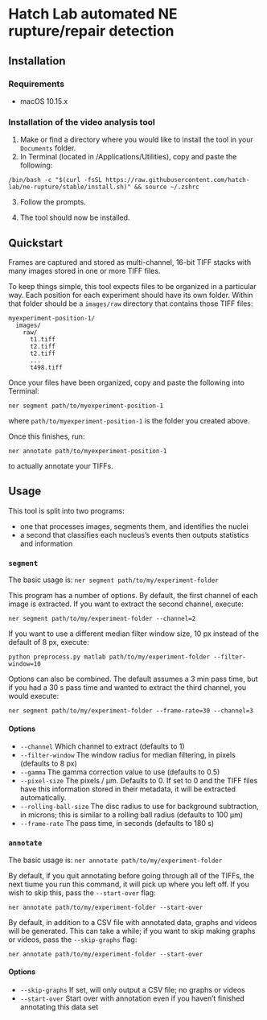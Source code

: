 # Hatch Lab automated NE rupture/repair detection

## Installation

### Requirements
- macOS 10.15.x

### Installation of the video analysis tool
1. Make or find a directory where you would like to install the tool in your `Documents` folder.
2. In Terminal (located in /Applications/Utilities), copy and paste the following:

`/bin/bash -c "$(curl -fsSL https://raw.githubusercontent.com/hatch-lab/ne-rupture/stable/install.sh)" && source ~/.zshrc`

3. Follow the prompts.

4. The tool should now be installed.

## Quickstart
Frames are captured and stored as multi-channel, 16-bit TIFF stacks with many images stored in one or more TIFF files. 

To keep things simple, this tool expects files to be organized in a particular way. Each position for each experiment should have its own folder. Within that folder should be a `images/raw` directory that contains those TIFF files: 

```
myexperiment-position-1/
  images/
    raw/
      t1.tiff
      t2.tiff
      t2.tiff
      ...
      t498.tiff
```

Once your files have been organized, copy and paste the following into Terminal:

`ner segment path/to/myexperiment-position-1`

where `path/to/myexperiment-position-1` is the folder you created above.

Once this finishes, run:

`ner annotate path/to/myexperiment-position-1`

to actually annotate your TIFFs.

## Usage
This tool is split into two programs: 
  - one that processes images, segments them, and identifies the nuclei
  - a second that classifies each nucleus’s events then outputs statistics and information

### `segment`

The basic usage is:
`ner segment path/to/my/experiment-folder`

This program has a number of options. By default, the first channel of each image is extracted. If you want to extract the second channel, execute:

`ner segment path/to/my/experiment-folder --channel=2`

If you want to use a different median filter window size, 10 px instead of the default of 8 px, execute:

`python preprocess.py matlab path/to/my/experiment-folder --filter-window=10`

Options can also be combined. The default assumes a 3 min pass time, but if you had a 30 s pass time and wanted to extract the third channel, you would execute:

`ner segment path/to/my/experiment-folder --frame-rate=30 --channel=3`

#### Options
- `--channel` Which channel to extract (defaults to 1)
- `--filter-window` The window radius for median filtering, in pixels (defaults to 8 px)
- `--gamma` The gamma correction value to use (defaults to 0.5)
- `--pixel-size` The pixels / µm. Defaults to 0. If set to 0 and the TIFF files have this information stored in their metadata, it will be extracted automatically.
- `--rolling-ball-size` The disc radius to use for background subtraction, in microns; this is similar to a rolling ball radius (defaults to 100 µm)
- `--frame-rate` The pass time, in seconds (defaults to 180 s)

### `annotate`

The basic usage is:
`ner annotate path/to/my/experiment-folder`

By default, if you quit annotating before going through all of the TIFFs, the next tiume you run this command, it will pick up where you left off. If you wish to skip this, pass the `--start-over` flag:

`ner annotate path/to/my/experiment-folder --start-over`

By default, in addition to a CSV file with annotated data, graphs and videos will be generated. This can take a while; if you want to skip making graphs or videos, pass the `--skip-graphs` flag:

`ner annotate path/to/my/experiment-folder --start-over`

#### Options
- `--skip-graphs` If set, will only output a CSV file; no graphs or videos
- `--start-over` Start over with annotation even if you haven’t finished annotating this data set